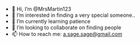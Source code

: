 - 👋 Hi, I’m @MrsMartin123
- 👀 I’m interested in finding a very special someone..
- 🌱 I’m currently learning patience
- 💞️ I’m looking to collaborate on finding people
- 📫 How to reach me: a.sage.sage@gmail.com

<!---
MrsMartin123/MrsMartin123 is a ✨ special ✨ repository because its `README.md` (this file) appears on your GitHub profile.
You can click the Preview link to take a look at your changes.
--->
